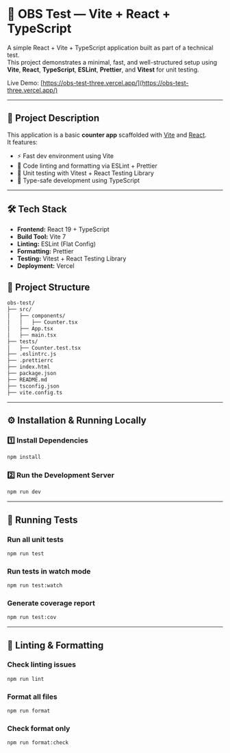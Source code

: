 # 🚀 OBS Test — Vite + React + TypeScript

A simple React + Vite + TypeScript application built as part of a technical test.  
This project demonstrates a minimal, fast, and well-structured setup using **Vite**, **React**, **TypeScript**, **ESLint**, **Prettier**, and **Vitest** for unit testing.

Live Demo: [https://obs-test-three.vercel.app/](https://obs-test-three.vercel.app/)

---

## 📖 Project Description

This application is a basic **counter app** scaffolded with [Vite](https://vitejs.dev/) and [React](https://react.dev/).  
It features:
- ⚡ Fast dev environment using Vite
- 💅 Code linting and formatting via ESLint + Prettier
- 🧪 Unit testing with Vitest + React Testing Library
- 🧱 Type-safe development using TypeScript

---

## 🛠️ Tech Stack

- **Frontend:** React 19 + TypeScript
- **Build Tool:** Vite 7
- **Linting:** ESLint (Flat Config)
- **Formatting:** Prettier
- **Testing:** Vitest + React Testing Library
- **Deployment:** Vercel


## 🧩 Project Structure

```bash
obs-test/
├── src/
│   ├── components/
│   │   ├── Counter.tsx
│   ├── App.tsx
│   ├── main.tsx
├── tests/
│   ├── Counter.test.tsx
├── .eslintrc.js
├── .prettierrc
├── index.html
├── package.json
├── README.md
├── tsconfig.json
├── vite.config.ts
```


---

## ⚙️ Installation & Running Locally

### 1️⃣ Install Dependencies
```bash
npm install
```

### 2️⃣ Run the Development Server
```bash
npm run dev
```

---

## 🧪 Running Tests

### Run all unit tests
```bash
npm run test
```

### Run tests in watch mode
```bash
npm run test:watch
```

### Generate coverage report
```bash
npm run test:cov
```

---

## 🧹 Linting & Formatting

### Check linting issues
```bash
npm run lint
```

### Format all files
```bash
npm run format
```

### Check format only
```bash
npm run format:check
```